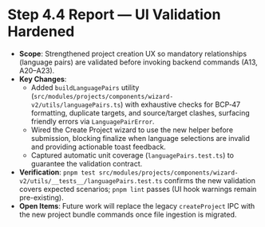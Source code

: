 # Step 4.4 Report — UI Validation Hardened

- **Scope**: Strengthened project creation UX so mandatory relationships (language pairs) are validated before invoking backend commands (A13, A20–A23).
- **Key Changes**:
  - Added `buildLanguagePairs` utility (`src/modules/projects/components/wizard-v2/utils/languagePairs.ts`) with exhaustive checks for BCP‑47 formatting, duplicate targets, and source/target clashes, surfacing friendly errors via `LanguagePairError`.
  - Wired the Create Project wizard to use the new helper before submission, blocking finalize when language selections are invalid and providing actionable toast feedback.
  - Captured automatic unit coverage (`languagePairs.test.ts`) to guarantee the validation contract.
- **Verification**: `pnpm test src/modules/projects/components/wizard-v2/utils/__tests__/languagePairs.test.ts` confirms the new validation covers expected scenarios; `pnpm lint` passes (UI hook warnings remain pre-existing).
- **Open Items**: Future work will replace the legacy `createProject` IPC with the new project bundle commands once file ingestion is migrated.
